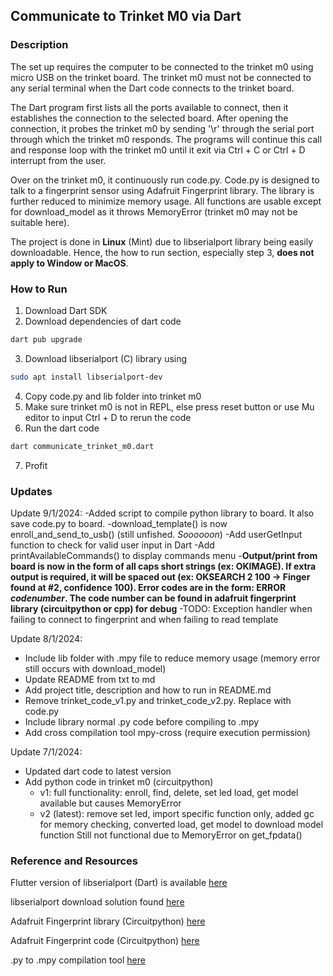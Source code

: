 ## **Communicate to Trinket M0 via Dart**

### Description
The set up requires the computer to be connected to the trinket m0 using micro USB on the trinket board. The trinket m0 must not be connected to any serial terminal when the Dart code connects to the trinket board.

The Dart program first lists all the ports available to connect, then it establishes the connection to the selected board. After opening the connection, it probes the trinket m0 by sending '\r' through the serial port through which the trinket m0 responds. The programs will continue this call and response loop with the trinket m0 until it exit via Ctrl + C or Ctrl + D interrupt from the user.

Over on the trinket m0, it continuously run code.py. Code.py is designed to talk to a fingerprint sensor using Adafruit Fingerprint library. The library is further reduced to minimize memory usage. All functions are usable except for download_model as it throws MemoryError (trinket m0 may not be suitable here).

The project is done in **Linux** (Mint) due to libserialport library being easily downloadable. Hence, the how to run section, especially step 3, **does not apply to Window or MacOS**.

### How to Run
1. Download Dart SDK
2. Download dependencies of dart code
```bash
dart pub upgrade
```
3. Download libserialport (C) library using 
```bash
sudo apt install libserialport-dev
```
4. Copy code.py and lib folder into trinket m0
5. Make sure trinket m0 is not in REPL, else press reset button or use Mu editor to input Ctrl + D to rerun the code
6. Run the dart code
```bash
dart communicate_trinket_m0.dart
```
7. Profit


### Updates
Update 9/1/2024:
-Added script to compile python library to board. It also save code.py to board.
-download\_template() is now enroll\_and\_send\_to_usb() (still unfished. _Soooooon_)
-Add userGetInput function to check for valid user input in Dart
-Add printAvailableCommands() to display commands menu
-**Output/print from board is now in the form of all caps short strings (ex: OKIMAGE). If extra output is required, it will be spaced out (ex: OKSEARCH 2 100 -> Finger found at #2, confidence 100). Error codes are in the form: ERROR _codenumber_. The code number can be found in adafruit fingerprint library (circuitpython or cpp) for debug**
-TODO: Exception handler when failing to connect to fingerprint and when failing to read template

Update 8/1/2024:
- Include lib folder with .mpy file to reduce memory usage (memory error still occurs with download_model)
- Update README from txt to md
- Add project title, description and how to run in README.md
- Remove trinket_code_v1.py and trinket_code_v2.py. Replace with code.py
- Include library normal .py code before compiling to .mpy
- Add cross compilation tool mpy-cross (require execution permission)

Update 7/1/2024:
- Updated dart code to latest version
- Add python code in trinket m0 (circuitpython)
    + v1: full functionality: enroll, find, delete, set led
          load, get model available but causes MemoryError
    + v2 (latest): remove set led, import specific function only, added gc for
          memory checking, converted load, get model to download model function
          Still not functional due to MemoryError on get_fpdata()

### Reference and Resources
Flutter version of libserialport (Dart) is available [here](https://pub.dev/packages/flutter_libserialport)

libserialport download solution found [here](https://stackoverflow.com/questions/73387868/libserial-is-not-detected-in-my-dart-programm)

Adafruit Fingerprint library (Circuitpython) [here](https://github.com/adafruit/Adafruit_CircuitPython_Fingerprint/blob/main/adafruit_fingerprint.py)

Adafruit Fingerprint code (Circuitpython) [here](https://learn.adafruit.com/adafruit-optical-fingerprint-sensor/circuitpython)

.py to .mpy compilation tool [here](https://learn.adafruit.com/welcome-to-circuitpython/frequently-asked-questions)


